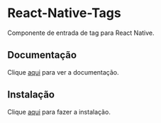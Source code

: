 # React-Native-Tags

Componente de entrada de tag para React Native.

## Documentação

Clique [aqui](https://github.com/peterp/react-native-tags) para ver a documentação.

## Instalação

Clique [aqui](https://www.npmjs.com/package/react-native-tags) para fazer a instalação.